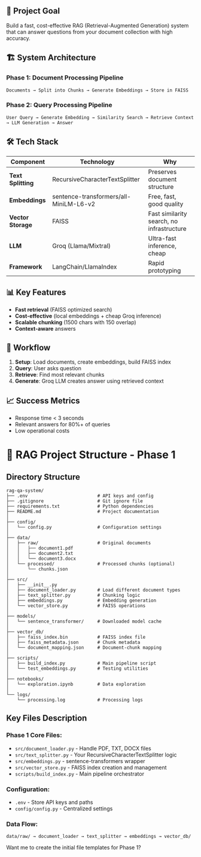 
## 🎯 **Project Goal**

Build a fast, cost-effective RAG (Retrieval-Augmented Generation) system that can answer questions from your document collection with high accuracy.

## 🏗️ **System Architecture**

### **Phase 1: Document Processing Pipeline**

```
Documents → Split into Chunks → Generate Embeddings → Store in FAISS
```

### **Phase 2: Query Processing Pipeline**

```
User Query → Generate Embedding → Similarity Search → Retrieve Context → LLM Generation → Answer
```

## 🛠️ **Tech Stack**

|Component|Technology|Why|
|---|---|---|
|**Text Splitting**|RecursiveCharacterTextSplitter|Preserves document structure|
|**Embeddings**|sentence-transformers/all-MiniLM-L6-v2|Free, fast, good quality|
|**Vector Storage**|FAISS|Fast similarity search, no infrastructure|
|**LLM**|Groq (Llama/Mixtral)|Ultra-fast inference, cheap|
|**Framework**|LangChain/LlamaIndex|Rapid prototyping|

## 📊 **Key Features**

- **Fast retrieval** (FAISS optimized search)
- **Cost-effective** (local embeddings + cheap Groq inference)
- **Scalable chunking** (1500 chars with 150 overlap)
- **Context-aware** answers

## 🔄 **Workflow**

1. **Setup**: Load documents, create embeddings, build FAISS index
2. **Query**: User asks question
3. **Retrieve**: Find most relevant chunks
4. **Generate**: Groq LLM creates answer using retrieved context

## 📈 **Success Metrics**

- Response time < 3 seconds
- Relevant answers for 80%+ of queries
- Low operational costs

# 📁 RAG Project Structure - Phase 1

## **Directory Structure**

```
rag-qa-system/
├── .env                          # API keys and config
├── .gitignore                    # Git ignore file
├── requirements.txt              # Python dependencies
├── README.md                     # Project documentation
│
├── config/
│   └── config.py                 # Configuration settings
│
├── data/
│   ├── raw/                      # Original documents
│   │   ├── document1.pdf
│   │   ├── document2.txt
│   │   └── document3.docx
│   └── processed/                # Processed chunks (optional)
│       └── chunks.json
│
├── src/
│   ├── __init__.py
│   ├── document_loader.py        # Load different document types
│   ├── text_splitter.py          # Chunking logic
│   ├── embeddings.py             # Embedding generation
│   └── vector_store.py           # FAISS operations
│
├── models/
│   └── sentence_transformer/     # Downloaded model cache
│
├── vector_db/
│   ├── faiss_index.bin           # FAISS index file
│   ├── faiss_metadata.json       # Chunk metadata
│   └── document_mapping.json     # Document-chunk mapping
│
├── scripts/
│   ├── build_index.py            # Main pipeline script
│   └── test_embeddings.py        # Testing utilities
│
├── notebooks/
│   └── exploration.ipynb         # Data exploration
│
└── logs/
    └── processing.log            # Processing logs
```

## **Key Files Description**

### **Phase 1 Core Files:**

- `src/document_loader.py` - Handle PDF, TXT, DOCX files
- `src/text_splitter.py` - Your RecursiveCharacterTextSplitter logic
- `src/embeddings.py` - sentence-transformers wrapper
- `src/vector_store.py` - FAISS index creation and management
- `scripts/build_index.py` - Main pipeline orchestrator

### **Configuration:**

- `.env` - Store API keys and paths
- `config/config.py` - Centralized settings

### **Data Flow:**

```
data/raw/ → document_loader → text_splitter → embeddings → vector_db/
```

Want me to create the initial file templates for Phase 1?